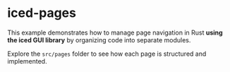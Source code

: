 # iced-pages
This example demonstrates how to manage page navigation in Rust **using the iced GUI library** by organizing code into separate modules.

Explore the ``src/pages`` folder to see how each page is structured and implemented.
